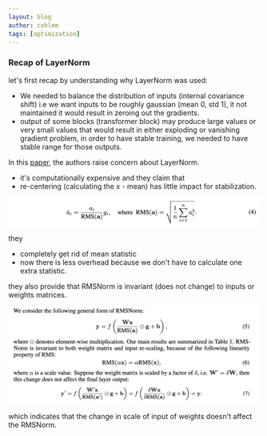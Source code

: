 ```yaml
---
layout: blog
author: cohlem
tags: [optimization]
---
```


### Recap of LayerNorm

let's first recap by understanding why LayerNorm was used:

- We needed to balance the distribution of inputs (internal covariance shift) i.e we want inputs to be roughly gaussian (mean 0, std 1), it not maintained it would result in zeroing out the gradients.
- output of some blocks (transformer block) may produce large values or very small values that would result in either exploding or vanishing gradient problem, in order to have stable training, we needed to have stable range for those outputs.

In this [paper](https://arxiv.org/pdf/1910.07467), the authors raise concern about LayerNorm.

- it's computationally expensive
  and they claim that
- re-centering (calculating the x - mean) has little impact for stabilization.

![rms1](rms1.png)

they

- completely get rid of mean statistic
- now there is less overhead because we don't have to calculate one extra statistic.

they also provide that RMSNorm is invariant (does not change) to inputs or weights matrices.

![rms2](rms2.png)

which indicates that the change in scale of input of weights doesn't affect the RMSNorm.
